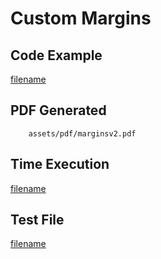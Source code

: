 # Custom Margins

## Code Example
[filename](../../assets/examples/margins/v2/main.go ':include :type=code')

## PDF Generated
```pdf
	assets/pdf/marginsv2.pdf
```

## Time Execution
[filename](../../assets/text/marginsv2.txt  ':include :type=code')

## Test File
[filename](https://raw.githubusercontent.com/johnfercher/maroto/master/test/maroto/examples/margins.json  ':include :type=code')